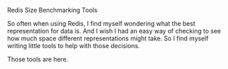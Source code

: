 Redis Size Benchmarking Tools

So often when using Redis, I find myself wondering what the best
representation for data is.  And I wish I had an easy way of checking to
see how much space different representations might take.  So I find
myself writing little tools to help with those decisions.

Those tools are here.

